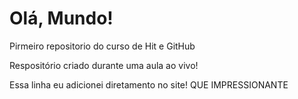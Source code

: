 # Olá, Mundo!
 Pirmeiro repositorio do curso de Hit e GitHub

Respositório criado durante uma aula ao vivo!

Essa linha eu adicionei diretamento no site! QUE IMPRESSIONANTE 
